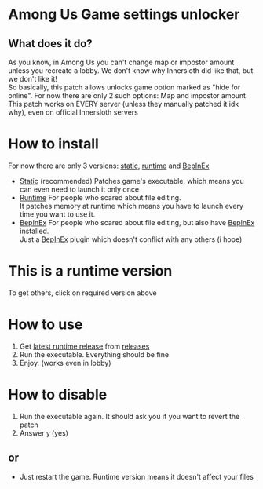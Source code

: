 # Among Us Game settings unlocker
## What does it do?
As you know, in Among Us you can't change map or impostor amount unless you recreate a lobby. We don't know why Innersloth did like that, but we don't like it!\
So basically, this patch allows unlocks game option marked as "hide for online". For now there are only 2 such options: Map and impostor amount\
This patch works on EVERY server (unless they manually patched it idk why), even on official Innersloth servers

# How to install
For now there are only 3 versions: [static](https://github.com/Galster2010/GameSettingsUnlocker/tree/static), [runtime](https://github.com/Galster2010/GameSettingsUnlocker/tree/runtime) and [BepInEx](https://github.com/Galster2010/GameSettingsUnlocker/tree/BepInEx)

- [Static](https://github.com/Galster2010/GameSettingsUnlocker/tree/static) (recommended)
    Patches game's executable, which means you can even need to launch it only once
- [Runtime](https://github.com/Galster2010/GameSettingsUnlocker/tree/runtime)
    For people who scared about file editing.\
    It patches memory at runtime which means you have to launch every time you want to use it.
- [BepInEx](https://github.com/Galster2010/GameSettingsUnlocker/tree/BepInEx)
    For people who scared about file editing, but also have [BepInEx](https://github.com/BepInEx/BepInEx/) installed.\
    Just a [BepInEx](https://github.com/BepInEx/BepInEx/) plugin which doesn't conflict with any others (i hope)

# This is a runtime version
To get others, click on required version above

# How to use
1. Get [latest runtime release](https://github.com/Galster2010/GameSettingsUnlocker/releases/latest) from [releases](https://github.com/Galster2010/GameSettingsUnlocker/releases/)
2. Run the executable. Everything should be fine
3. Enjoy. (works even in lobby)

# How to disable
1. Run the executable again. It should ask you if you want to revert the patch
2. Answer `y` (yes)
## or
- Just restart the game. Runtime version means it doesn't affect your files
